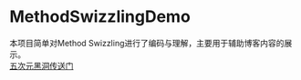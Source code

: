 # MethodSwizzlingDemo
本项目简单对Method Swizzling进行了编码与理解，主要用于辅助博客内容的展示。  
[五次元黑洞传送门](http://lcrnice.github.io/2016/04/23/Method-Swizzling%E7%9A%84%E5%89%96%E6%9E%90%E4%B8%8E%E5%AE%9E%E8%B7%B5/)

